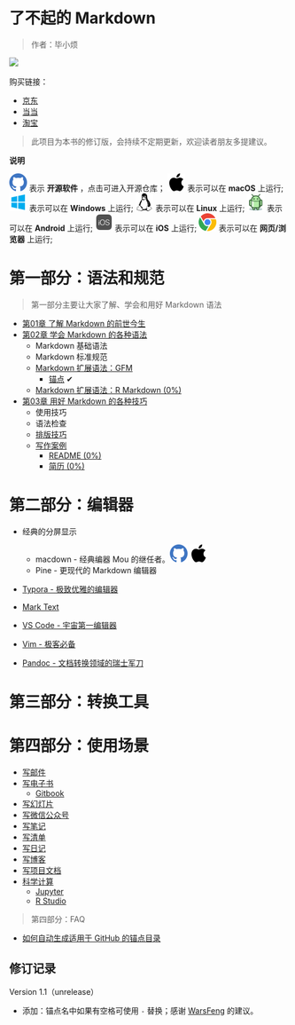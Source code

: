 # 了不起的 Markdown

> 作者：毕小烦

![](https://img-blog.csdnimg.cn/20190802084731504.png)

购买链接：

- [京东](https://item.jd.com/12669274.html?extension_id=eyJhZCI6IiIsImNoIjoiIiwic2hvcCI6IiIsInNrdSI6IiIsInRzIjoiIiwidW5pcWlkIjoie1wiY2xpY2tfaWRcIjpcImYyODE1MjZmLTNiZDMtNDMxYy04YmYyLTIzOGM1MDRmYWU0MVwiLFwicG9zX2lkXCI6XCIxNTBcIixcInNpZFwiOlwiN2ZiOGMyZTMtYTliYS00Y2RjLThiYjUtZjRhOGM1YTRhODQzXCIsXCJza3VfaWRcIjpcIjEyNjY5Mjc0XCJ9In0=&jd_pop=f281526f-3bd3-431c-8bf2-238c504fae41&abt=3)
- [当当](http://product.dangdang.com/27912444.html)
- [淘宝](https://detail.tmall.com/item.htm?spm=a230r.1.14.1.357e48e3fBGTdI&id=600157475560&ns=1&abbucket=6)

> 此项目为本书的修订版，会持续不定期更新，欢迎读者朋友多提建议。

**说明**

![Github][github] 表示 **开源软件** ，点击可进入开源仓库；
![macOS][macos] 表示可以在 **macOS** 上运行;
![Windows][windows] 表示可以在 **Windows** 上运行;
![Linux][linux] 表示可以在 **Linux** 上运行;
![Android][android] 表示可以在 **Android** 上运行;
![iOS][ios] 表示可以在 **iOS** 上运行;
![Web][web] 表示可以在 **网页/浏览器** 上运行;


# 第一部分：语法和规范
> 第一部分主要让大家了解、学会和用好 Markdown 语法
- [第01章 了解 Markdown 的前世今生](#)
- [第02章 学会 Markdown 的各种语法]()
  - Markdown 基础语法
  - Markdown 标准规范
  - [Markdown 扩展语法：GFM](docs/01/gfm/gfm.md)
    - [锚点](docs/01/gfm/gfm.md#锚点) ✔︎
  - [Markdown 扩展语法：R Markdown (0%)]()
- [第03章 用好 Markdown 的各种技巧]()
  - 使用技巧
  - 语法检查
  - [排版技巧](docs/01/typesetting/typesetting.md#排版技巧)
  - [写作案例]()
    - [README (0%)]()
    - [简历 (0%)]()

# 第二部分：编辑器

- 经典的分屏显示
  - macdown - 经典编器 Mou 的继任者。[![Github][github]](https://github.com/MacDownApp/macdown) ![macOS][macos]
  - Pine - 更现代的 Markdown 编辑器

- [Typora - 极致优雅的编辑器]()
- [Mark Text]()
- [VS Code - 宇宙第一编辑器]()
- [Vim - 极客必备]()
- [Pandoc - 文档转换领域的瑞士军刀]()

# 第三部分：转换工具

# 第四部分：使用场景

- [写邮件]()
- [写电子书]()
  - [Gitbook]()
- [写幻灯片]()
- [写微信公众号]()
- [写笔记]()
- [写清单]()
- [写日记]()
- [写博客]()
- [写项目文档]()
- [科学计算]()
  - [Jupyter]()
  - [R Studio]()

> 第四部分：FAQ

- [如何自动生成适用于 GitHub 的锚点目录]()


## 修订记录

Version 1.1（unrelease）

- 添加：锚点名中如果有空格可使用 `-` 替换；感谢 [WarsFeng](https://github.com/bxiaopeng/thegreatmarkdown/issues/2) 的建议。


<!--图标-->

[github]: ./icons/github.svg 'github'
[macos]: ./icons/macos.svg 'macos'
[windows]: ./icons/windows.svg 'windows'
[linux]: ./icons/linux.svg 'linux'
[ios]: ./icons/ios.svg 'ios'
[android]: ./icons/android.svg 'android'
[web]: ./icons/chrome.svg 'web'
